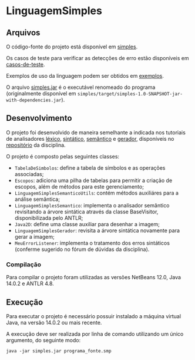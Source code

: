 # LinguagemSimples

## Arquivos

O código-fonte do projeto está disponível em [simples][projeto].

Os casos de teste para verificar as detecções de erro estão disponíveis em [casos-de-teste][teste].

Exemplos de uso da linguagem podem ser obtidos em [exemplos][exemplos].

O arquivo [simples.jar][jar] é o executável renomeado do programa (originalmente disponível em `simples/target/simples-1.0-SNAPSHOT-jar-with-dependencies.jar`).


## Desenvolvimento

O projeto foi desenvolvido de maneira semelhante a indicada nos tutoriais de analisadores [léxico][lexico], [sintático][sintatico], [semântico][semantico] e [gerador][gerador], disponíveis no [repositório][disciplina] da disciplina.

O projeto é composto pelas seguintes classes:

- `TabelaDeSimbolos`: define a tabela de símbolos e as operações associadas;
- `Escopos`: adiciona uma pilha de tabelas para permitir a criação de escopos, além de métodos para este gerenciamento;
- `LinguagemSimplesSemanticoUtils`: contém métodos auxiliáres para a análise semântica;
- `LinguagemSimplesSemantico`: implementa o analisador semântico revisitando a árvore sintática através da classe BaseVisitor, disponibilizada pelo ANTLR;
- `Java2D`: define uma classe auxiliar para desenhar a imagem;
- `LinguagemSimplesGerador`: revisita a árvore sintática novamente para gerar a imagem;
- `MeuErrorListener`: implementa o tratamento dos erros sintáticos (conferme sugerido no fórum de dúvidas da disciplina).

### Compilação

Para compilar o projeto foram utilizadas as versões NetBeans 12.0, Java 14.0.2 e ANTLR 4.8.

## Execução

Para executar o projeto é necessário possuir instalado a máquina virtual Java, na versão 14.0.2 ou mais recente.

A execução deve ser realizada por linha de comando utilizando um único argumento, do seguinte modo:

	java -jar simples.jar programa_fonte.smp
  
  [projeto]: <https://github.com/Igz72/LinguagemSimples/tree/main/simples>  
  [teste]: <https://github.com/Igz72/LinguagemSimples/tree/main/casos-de-teste>
  [exemplos]: <https://github.com/Igz72/LinguagemSimples/tree/main/exemplos>
  [jar]: <https://github.com/Igz72/LinguagemSimples/blob/main/simples.jar>
  [lexico]: <https://github.com/dlucredio/cursocompiladores/blob/master/exemplosCodigo/Compiladores.T%C3%B3pico02.An%C3%A1lise%20L%C3%A9xica.roteiro.md#demonstra%C3%A7%C3%A3o-4--analisador-l%C3%A9xico-com-antlr>
	[sintatico]: <https://github.com/dlucredio/cursocompiladores/blob/master/exemplosCodigo/Compiladores.T%C3%B3pico06.An%C3%A1lise%20Sint%C3%A1tica%20Conclus%C3%A3o.roteiro.md#demonstra%C3%A7%C3%A3o-2--analisador-sint%C3%A1tico-preditivo-de-descend%C3%AAncia-recursiva--antlr>
  [semantico]: <https://github.com/dlucredio/cursocompiladores/blob/master/exemplosCodigo/Compiladores.T%C3%B3pico07.An%C3%A1lise%20Sem%C3%A2ntica.roteiro.md#demonstra%C3%A7%C3%A3o-3--analisador-sem%C3%A2ntico-com-verifica%C3%A7%C3%A3o-de-tipos--antlr>
	[gerador]: <https://github.com/dlucredio/cursocompiladores/blob/master/exemplosCodigo/Compiladores.T%C3%B3pico08.Gera%C3%A7%C3%A3o%20de%20c%C3%B3digo.roteiro.md#demonstra%C3%A7%C3%A3o-1--gerador-de-c%C3%B3digo-c>
  [disciplina]: <https://github.com/dlucredio/cursocompiladores>
